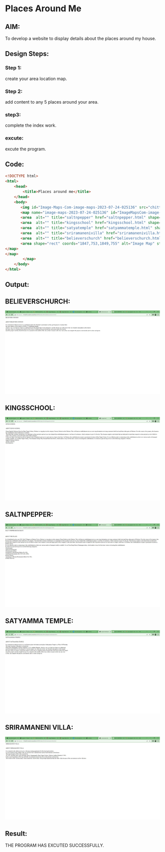 # Places Around Me
## AIM:
To develop a website to display details about the places around my house.

## Design Steps:

### Step 1:
create your area location map.
### Step 2:
add content to any 5 places around your area.
### step3:
complete the index work.
### excute:
excute the program.
## Code:
```html
<!DOCTYPE html>
<html>
    <head>
        <title>Places around me</title>
    </head>
    <body>
       <img id="Image-Maps-Com-image-maps-2023-07-24-025136" src="chittoor.JPG" border="0" width="1849" height="755" orgWidth="1849" orgHeight="755" usemap="#image-maps-2023-07-24-025136" alt="" />
       <map name="image-maps-2023-07-24-025136" id="ImageMapsCom-image-maps-2023-07-24-025136">
       <area  alt="" title="saltnpepper" href="saltnpepper.html" shape="rect" coords="1405,294,1455,344" style="outline:none;" target="_self"     />
       <area  alt="" title="kingsschool" href="kingsschool.html" shape="rect" coords="1141,392,1191,442" style="outline:none;" target="_self"     />
       <area  alt="" title="satyatemple" href="satyammatemple.html" shape="rect" coords="934,121,984,171" style="outline:none;" target="_self"     />
       <area  alt="" title="sriramanenivilla" href="sriramanenivilla.html" shape="rect" coords="1374,574,1424,624" style="outline:none;" target="_self"     />
       <area  alt="" title="believerschurch" href="believerschurch.html" shape="rect" coords="337,96,387,146" style="outline:none;" target="_self"     />
       <area shape="rect" coords="1847,753,1849,755" alt="Image Map" style="outline:none;" title="Image Map" href="https://www.image-maps.com/" />
</map>
</map>
        </map>
    </body>
</html>
```

## Output:

## BELIEVERSCHURCH:
![believerschurch](believerschurch.JPG)
## KINGSSCHOOL:
![kingsschool](kingsschool.JPG)
## SALTNPEPPER:
![saltnpepper](saltnpepper.JPG)
## SATYAMMA TEMPLE:
![satyammatemple](satyammatemple.JPG)
## SRIRAMANENI VILLA:
![sriramanenivilla](sriramanenivilla.JPG)

## Result:
THE PROGRAM HAS EXCUTED SUCCESSFULLY.
